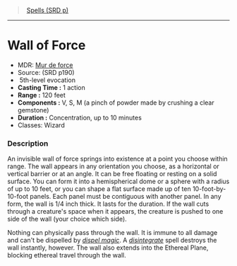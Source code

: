 ﻿---
!SpellItem
Family: SpellVO
Name: Wall of Force
AltName: '[Mur de force](hd_spells_mur_de_force.md)'
Type: evocation
Level: 5
CastingTime: 1 action
Range: 120 feet
Components: V, S, M (a pinch of powder made by crushing a clear gemstone)
Duration: Concentration, up to 10 minutes
Classes: Wizard
Source: (SRD p190)
Id: spells_vo.md#wall-of-force
ParentLink: spells_vo.md#spells-srd-p
ParentName: Spells (SRD p)
NameLevel: 1
Attributes: {}
AttributesDictionary: >+
  {}

---
> [Spells (SRD p)](srd_spells.md)

---

# Wall of Force

- MDR: [Mur de force](hd_spells_mur_de_force.md)
- Source: (SRD p190)
-  5th-level evocation
- **Casting Time :** 1 action
- **Range :** 120 feet
- **Components :** V, S, M (a pinch of powder made by crushing a clear gemstone)
- **Duration :** Concentration, up to 10 minutes
- Classes: Wizard

### Description

An invisible wall of force springs into existence at a point you choose within range. The wall appears in any orientation you choose, as a horizontal or vertical barrier or at an angle. It can be free floating or resting on a solid surface. You can form it into a hemispherical dome or a sphere with a radius of up to 10 feet, or you can shape a flat surface made up of ten 10-foot-by-10-foot panels. Each panel must be contiguous with another panel. In any form, the wall is 1/4 inch thick. It lasts for the duration. If the wall cuts through a creature's space when it appears, the creature is pushed to one side of the wall (your choice which side).

Nothing can physically pass through the wall. It is immune to all damage and can't be dispelled by _[dispel magic](spells_vo.hd#dispel-magic)_. A _[disintegrate](spells_vo.hd#disintegrate)_ spell destroys the wall instantly, however. The wall also extends into the Ethereal Plane, blocking ethereal travel through the wall.

